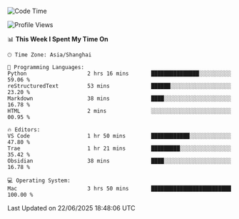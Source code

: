 <!--START_SECTION:waka-->
![Code Time](http://img.shields.io/badge/Code%20Time-553%20hrs%2048%20mins-blue)

![Profile Views](http://img.shields.io/badge/Profile%20Views-0-blue)

📊 **This Week I Spent My Time On** 

```text
🕑︎ Time Zone: Asia/Shanghai

💬 Programming Languages: 
Python                   2 hrs 16 mins       ███████████████░░░░░░░░░░   59.06 % 
reStructuredText         53 mins             ██████░░░░░░░░░░░░░░░░░░░   23.20 % 
Markdown                 38 mins             ████░░░░░░░░░░░░░░░░░░░░░   16.78 % 
HTML                     2 mins              ░░░░░░░░░░░░░░░░░░░░░░░░░   00.95 % 

🔥 Editors: 
VS Code                  1 hr 50 mins        ████████████░░░░░░░░░░░░░   47.80 % 
Trae                     1 hr 21 mins        █████████░░░░░░░░░░░░░░░░   35.42 % 
Obsidian                 38 mins             ████░░░░░░░░░░░░░░░░░░░░░   16.78 % 

💻 Operating System: 
Mac                      3 hrs 50 mins       █████████████████████████   100.00 % 
```


 Last Updated on 22/06/2025 18:48:06 UTC
<!--END_SECTION:waka-->
